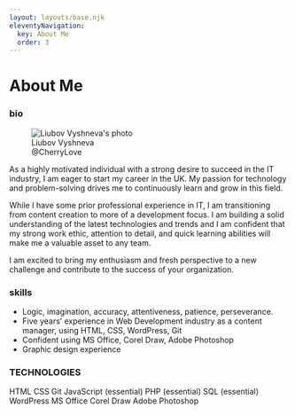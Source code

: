 ```yaml
---
layout: layouts/base.njk
eleventyNavigation:
  key: About Me
  order: 3
---
```

# About Me

 <section tabindex="1" id="bio" class="container container-lg-fluid p-4 mb-4 rounded border-1">
            <h3 class="fs-3  fw-bold px-5 text-uppercase rounded-end">bio</h3>
            <div class="clearfix text-light fs-5 px-2">
              <figure id="photo" class="d-flex flex-column flex-wrap p-3 border badge col-md-3 float-md-end mb-3 ms-md-3">
                <img  src="../img/IMG_8331.JPG" alt="Liubov Vyshneva's photo" class="w-100"/>
                <figcaption class="p-2 fs-6 text-center">Liubov Vyshneva<br/>@CherryLove</figcaption>
               </figure>
              <p class="p-2">
                As a highly motivated individual with a strong desire to succeed
                in the IT industry, I am eager to start my career in the UK. My
                passion for technology and problem-solving drives me to
                continuously learn and grow in this field.
                </p>
                <p class="p-2">
                While I have some prior professional experience in IT, I am
                transitioning from content creation to more of a development
                focus. I am building a solid understanding of the latest
                technologies and trends and I am confident that my strong work
                ethic, attention to detail, and quick learning abilities will make
                me a valuable asset to any team.
                </p>
                <p class="p-2">
                I am excited to bring my enthusiasm and fresh perspective to a new
                challenge and contribute to the success of your organization.
                </p>
            </div>
          </section>
          <section  tabindex="2" id="skills" class="container container-lg-fluid p-4 mb-4 rounded border-1">
            <h3 class="fs-3  fw-bold px-5 text-uppercase rounded-end">skills</h3>
            <div class="p-3 text-light">
                <ul>
                    <li>
                      Logic, imagination, accuracy, attentiveness, patience,
                      perseverance.
                    </li>
                    <li>
                      Five years’ experience in Web Development industry as a content
                      manager, using HTML, CSS, WordPress, Git
                    </li>
                    <li>
                      Confident using MS Office, Corel Draw, Adobe
                      Photoshop
                    </li>
                    <li>Graphic design experience</li>
                  </ul>
            </div>
          </section>
          <section id="technologes" class="container container-lg-fluid p-4 mb-4 rounded border-1">
            <h3 class="fs-3  fw-bold px-5 text-uppercase rounded-end">TECHNOLOGIES</h3>
            <div class="row p-3 d-flex flex-row justify-content-lg-start text-light flex-wrap">
             <span class="d-inline-block border rounded-1 fs-6 w-auto m-1">HTML</span>
             <span class="d-inline-block border rounded-1 fs-6 w-auto m-1">CSS</span>
             <span class="d-inline-block border rounded-1 fs-6 w-auto m-1">Git</span>
             <span class="d-inline-block border rounded-1 fs-6 w-auto m-1">JavaScript (essential)</span>
             <span class="d-inline-block border rounded-1 fs-6 w-auto m-1">PHP (essential)</span>
             <span class="d-inline-block border rounded-1 fs-6 w-auto m-1">SQL (essential)</span>
             <span class="d-inline-block border rounded-1 fs-6 w-auto m-1">WordPress</span>
             <span class="d-inline-block border rounded-1 fs-6 w-auto m-1">MS Office</span>
             <span class="d-inline-block border rounded-1 fs-6 w-auto m-1">Corel Draw</span>
             <span class="d-inline-block border rounded-1 fs-6 w-auto m-1">Adobe Photoshop</span>
						</div>
					</section>
